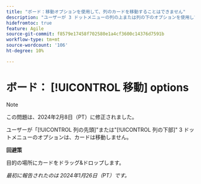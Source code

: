```yaml
---
title: "ボード：移動オプションを使用して、列のカードを移動することはできません"
description: "ユーザーが 3 ドットメニューの列の上または列の下のオプションを使用して列内のカードを移動しようとした場合、カードは移動しません。"
hidefromtoc: true
feature: Agile
source-git-commit: f8579e17458f702580e1a4cf3600c14376d7591b
workflow-type: tm+mt
source-wordcount: '106'
ht-degree: 10%

---
```



# ボード： [!UICONTROL 移動] options

>[!NOTE]
>
>この問題は、2024年2月8日（PT）に修正されました。

ユーザーが「[!UICONTROL 列の先頭]&quot;または&quot;[!UICONTROL 列の下部]&quot; 3 ドットメニューのオプションは、カードは移動しません。

**回避策**

目的の場所にカードをドラッグ&amp;ドロップします。

_最初に報告されたのは 2024年1月26日（PT）です。_

